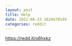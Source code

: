 ```yaml
--- 
layout: post 
title: Help 
date: 2021-06-23 1624470149 
categories: reddit 
--- 
```

https://redd.it/o6hxkz